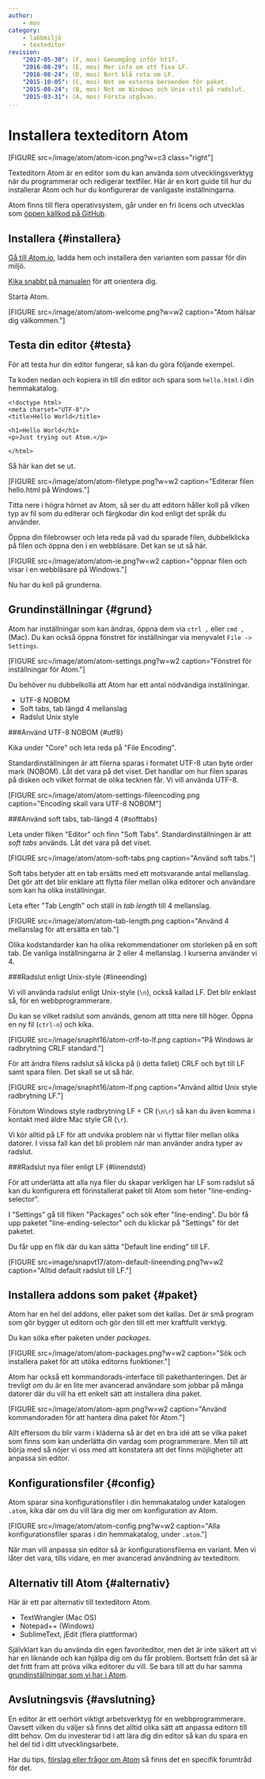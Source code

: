 ```yaml
---
author:
    - mos
category:
    - labbmiljö
    - texteditor
revision:
    "2017-05-30": (F, mos) Genomgång inför ht17.
    "2016-08-29": (E, mos) Mer info om att fixa LF.
    "2016-08-24": (D, mos) Bort blå ruta om LF.
    "2015-10-05": (C, mos) Not om externa beroenden för paket.
    "2015-08-24": (B, mos) Not om Windows och Unix-stil på radslut.
    "2015-03-31": (A, mos) Första utgåvan.
...
```

Installera texteditorn Atom
==================================

[FIGURE src=/image/atom/atom-icon.png?w=c3 class="right"]

Texteditorn Atom är en editor som du kan använda som utvecklingsverktyg när du programmerar och redigerar textfiler. Här är en kort guide till hur du installerar Atom och hur du konfigurerar de vanligaste inställningarna.

<!--more-->

Atom finns till flera operativsystem, går under en fri licens och utvecklas som [öppen källkod på GitHub](https://github.com/atom).



Installera {#installera}
--------------------------------------

[Gå till Atom.io](https://atom.io), ladda hem och installera den varianten som passar för din miljö.

[Kika snabbt på manualen](https://atom.io/docs) för att orientera dig.

Starta Atom.

[FIGURE src=/image/atom/atom-welcome.png?w=w2 caption="Atom hälsar dig välkommen."]



Testa din editor {#testa}
--------------------------------------

För att testa hur din editor fungerar, så kan du göra följande exempel.

Ta koden nedan och kopiera in till din editor och spara som `hello.html` i din hemmakatalog.

```text
<!doctype html>
<meta charset="UTF-8"/>
<title>Hello World</title>

<h1>Hello World</h1>
<p>Just trying out Atom.</p>

</html>
```

Så här kan det se ut.

[FIGURE src=/image/atom/atom-filetype.png?w=w2 caption="Editerar filen hello.html på Windows."]

Titta nere i högra hörnet av Atom, så ser du att editorn håller koll på vilken typ av fil som du editerar och färgkodar din kod enligt det språk du använder.

Öppna din filebrowser och leta reda på vad du sparade filen, dubbelklicka på filen och öppna den i en webbläsare. Det kan se ut så här.

[FIGURE src=/image/atom/atom-ie.png?w=w2 caption="öppnar filen och visar i en webbläsare på Windows."]

Nu har du koll på grunderna.



Grundinställningar {#grund}
--------------------------------------

Atom har inställningar som kan ändras, öppna dem via `ctrl ,` eller `cmd ,` (Mac). Du kan också öppna fönstret för inställningar via menyvalet `File -> Settings`.

[FIGURE src=/image/atom/atom-settings.png?w=w2 caption="Fönstret för inställningar för Atom."]

Du behöver nu dubbelkolla att Atom har ett antal nödvändiga inställningar.

* UTF-8 NOBOM
* Soft tabs, tab längd 4 mellanslag
* Radslut Unix style



###Använd UTF-8 NOBOM {#utf8}

Kika under "Core" och leta reda på "File Encoding".

Standardinställningen är att filerna sparas i formatet UTF-8 utan byte order mark (NOBOM). Låt det vara på det viset. Det handlar om hur filen sparas på disken och vilket format de olika tecknen får. Vi vill använda UTF-8.

[FIGURE src=/image/atom/atom-settings-fileencoding.png caption="Encoding skall vara UTF-8 NOBOM"]



###Använd soft tabs, tab-längd 4 {#softtabs}

Leta under fliken "Editor" och finn "Soft Tabs". Standardinställningen är att *soft tabs* används. Låt det vara på det viset.

[FIGURE src=/image/atom/atom-soft-tabs.png caption="Använd soft tabs."]

Soft tabs betyder att en tab ersätts med ett motsvarande antal mellanslag. Det gör att det blir enklare att flytta filer mellan olika editorer och användare som kan ha olika inställningar.

Leta efter "Tab Length" och ställ in *tab length* till 4 mellanslag.
 
[FIGURE src=/image/atom/atom-tab-length.png caption="Använd 4 mellanslag för att ersätta en tab."]

Olika kodstandarder kan ha olika rekommendationer om storleken på en soft tab. De vanliga inställningarna är 2 eller 4 mellanslag. I kurserna använder vi 4.



###Radslut enligt Unix-style {#lineending}

Vi vill använda radslut enligt Unix-style (`\n`), också kallad LF. Det blir enklast så, för en webbprogrammerare.

Du kan se vilket radslut som används, genom att titta nere till höger. Öppna en ny fil (`ctrl-n`) och kika.

[FIGURE src=/image/snapht16/atom-crlf-to-lf.png caption="På Windows är radbrytning CRLF standard."]

För att ändra filens radslut så klicka på (i detta fallet) CRLF och byt till LF samt spara filen. Det skall se ut så här.

[FIGURE src=/image/snapht16/atom-lf.png caption="Använd alltid Unix style radbrytning LF."]

Förutom Windows style radbrytning LF + CR (`\n\r`) så kan du även komma i kontakt med äldre Mac style CR (`\r`).

Vi kör alltid på LF för att undvika problem när vi flyttar filer mellan olika datorer. I vissa fall kan det bli problem när man använder andra typer av radslut. 



###Radslut nya filer enligt LF {#linendstd}

För att underlätta att alla nya filer du skapar verkligen har LF som radslut så kan du konfigurera ett förinstallerat paket till Atom som heter "line-ending-selector".

I "Settings" gå till fliken "Packages" och sök efter "line-ending". Du bör få upp paketet "line-ending-selector" och du klickar på "Settings" för det paketet.

Du får upp en flik där du kan sätta "Default line ending" till LF.

[FIGURE src=image/snapvt17/atom-default-lineending.png?w=w2 caption="Alltid default radslut till LF."]



<!--
Det finns en [forumtråd som visar hur du byter default radbrytning till LF](f/45202).

[INFO]
**Windows och Unix-stil på radslut**

Om du sitter på Windows så behöver du installera en plugin för att få Unix-stil på dina radslut. Läs följande inlägg i forumet om hur du gör det, "[Unix line-endings i Atom för Windows](t/4438)".
[/INFO]
-->



Installera addons som paket {#paket}
--------------------------------------

Atom har en hel del addons, eller paket som det kallas. Det är små program som gör bygger ut editorn och gör den till ett mer kraftfullt verktyg. 

Du kan söka efter paketen under *packages*.

[FIGURE src=/image/atom/atom-packages.png?w=w2 caption="Sök och installera paket för att utöka editorns funktioner."]

Atom har också ett kommandorads-interface till pakethanteringen. Det är trevligt om du är en lite mer avancerad användare som jobbar på många datorer där du vill ha ett enkelt sätt att installera dina paket.

[FIGURE src=/image/atom/atom-apm.png?w=w2 caption="Använd kommandoraden för att hantera dina paket för Atom."]

Allt eftersom du blir varm i kläderna så är det en bra idé att se vilka paket som finns som kan underlätta din vardag som programmerare. Men till att börja med så nöjer vi oss med att konstatera att det finns möjligheter att anpassa sin editor.

<!--
Så här installerar jag mina paket från kommandoraden. 

*Notera att varje paket kan vara beroende av att ditt system har relaterade programvaror installerade. Du bör därför installera varje paket för sig så att du har koll på eventuella externa beroenden.*

Det är inte nödvändigt att du installerar paketen nu, du kan ta det som det kommer, lite senare.

```bash
$ apm install linter linter-less linter-pylint linter-jscs linter-phpcs block-travel linter-jshint linter-phpmd linter-csslint linter-pep8 linter-shellcheck linter-htmlhint linter-php linter-xmllint
```
-->



Konfigurationsfiler {#config}
--------------------------------------

Atom sparar sina konfigurationsfiler i din hemmakatalog under katalogen `.atom`, kika där om du vill lära dig mer om konfiguration av Atom.

[FIGURE src=/image/atom/atom-config.png?w=w2 caption="Alla konfigurationsfiler sparas i din hemmakatalog, under `.atom`."]

När man vill anpassa sin editor så är konfigurationsfilerna en variant. Men vi låter det vara, tills vidare, en mer avancerad användning av texteditorn.

<!--
Så här har jag uppdaterat min `.atom/keymap.cson` för att den skall passa hur jag vill navigera bland flikar och i texteditorn.

```text
'atom-text-editor':
    'alt-right': 'editor:move-to-end-of-line'
    'shift-alt-right': 'editor:select-to-end-of-line'
    'alt-left': 'editor:move-to-beginning-of-line'
    'shift-alt-left': 'editor:select-to-beginning-of-line'

'body':
  'ctrl-tab': 'pane:show-next-item'
  'ctrl-shift-tab': 'pane:show-previous-item'
```
-->



Alternativ till Atom {#alternativ}
--------------------------------------

Här är ett par alternativ till texteditorn Atom.

* TextWrangler (Mac OS)
* Notepad++ (Windows)
* SublimeText, jEdit (flera plattformar)

Självklart kan du använda din egen favoriteditor, men det är inte säkert att vi har en liknande och kan hjälpa dig om du får problem. Bortsett från det så är det fritt fram att pröva vilka editorer du vill. Se bara till att du har samma [grundinställningar som vi har i Atom](#grund).



Avslutningsvis {#avslutning}
--------------------------------------

En editor är ett oerhört viktigt arbetsverktyg för en webbprogrammerare. Oavsett vilken du väljer så finns det alltid olika sätt att anpassa editorn till ditt behov. Om du investerar tid i att lära dig din editor så kan du spara en hel del tid i ditt utvecklingsarbete.

Har du tips, [förslag eller frågor om Atom](t/4054) så finns det en specifik forumtråd för det.
 
